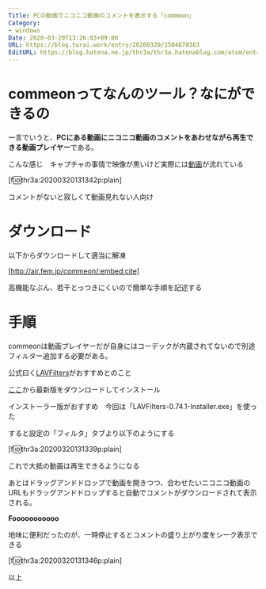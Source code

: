 ```yaml
---
Title: PCの動画でニコニコ動画のコメントを表示する「commeon」
Category:
- windows
Date: 2020-03-20T13:26:03+09:00
URL: https://blog.turai.work/entry/20200320/1584678363
EditURL: https://blog.hatena.ne.jp/thr3a/thr3a.hatenablog.com/atom/entry/26006613537977963
---
```


# commeonってなんのツール？なにができるの

一言でいうと、**PCにある動画にニコニコ動画のコメントをあわせながら再生できる動画プレイヤー**である。

こんな感じ　キャプチャの事情で映像が黒いけど実際には[動画](https://www.nicovideo.jp/watch/1565340669)が流れている

[f:id:thr3a:20200320131342p:plain]

コメントがないと寂しくて動画見れない人向け

# ダウンロード

以下からダウンロードして適当に解凍

[http://air.fem.jp/commeon/:embed:cite]

高機能なぶん、若干とっつきにくいので簡単な手順を記述する

# 手順

commeonは動画プレイヤーだが自身にはコーデックが内蔵されてないので別途フィルター追加する必要がある。

公式曰く[LAVFilters](https://github.com/Nevcairiel/LAVFilters)がおすすめとのこと

[ここ](https://github.com/Nevcairiel/LAVFilters/releases)から最新版をダウンロードしてインストール

インストーラー版がおすすめ　今回は「LAVFilters-0.74.1-Installer.exe」を使った

すると設定の「フィルタ」タブより以下のようにする

[f:id:thr3a:20200320131339p:plain]

これで大抵の動画は再生できるようになる

あとはドラッグアンドドロップで動画を開きつつ、合わせたいニコニコ動画のURLもドラッグアンドドロップすると自動でコメントがダウンロードされて表示される。

**Fooooooooooo**

地味に便利だったのが、一時停止するとコメントの盛り上がり度をシーク表示できる

[f:id:thr3a:20200320131346p:plain]

以上
